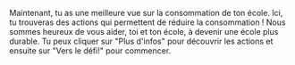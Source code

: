 Maintenant, tu as une meilleure vue sur la consommation de ton école. Ici, tu trouveras des actions qui permettent de réduire la consommation ! Nous sommes heureux de vous aider, toi et ton école, à devenir une école plus durable. Tu peux cliquer sur "Plus d'infos" pour découvrir les actions et ensuite sur "Vers le défi!" pour commencer. 
